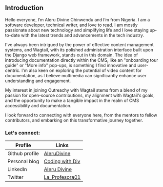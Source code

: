 ## Introduction

Hello everyone, I’m Aleru Divine Chinwendu and I’m from Nigeria. I am a software developer, technical writer, and love to read. I am mostly passionate about new technology and simplifying life and I love staying up-to-date with the latest trends and advancements in the tech industry.

I've always been intrigued by the power of effective content management systems, and Wagtail, with its polished administration interface built upon the Django web framework, stands out in this domain.
The idea of introducing documentation directly within the CMS, like an "onboarding tour guide" or "More info" pop-ups, is something I find innovative and user-centric. I'm also keen on exploring the potential of video content for documentation, as I believe multimedia can significantly enhance user understanding and engagement.

My interest in joining Outreachy with Wagtail stems from a blend of my passion for open-source contributions, my alignment with Wagtail's goals, and the opportunity to make a tangible impact in the realm of CMS accessibility and documentation.

I look forward to connecting with everyone here, from the mentors to fellow contributors, and embarking on this transformative journey together.

### Let's connect:

| Profile | Links | 
| ------ | ------ |
| Github profile  | [AleruDivine](https://github.com/AleruDivine) | 
| Personal blog  | [Coding with Div](https://medium.com/@alerudivine) | 
| LinkedIn  | [Aleru Divine](https://www.linkedin.com/in/aleru-divine-a86993139/) | 
| Twitter  | [La_Profesora01](https://twitter.com/La_Profesora01) | 


